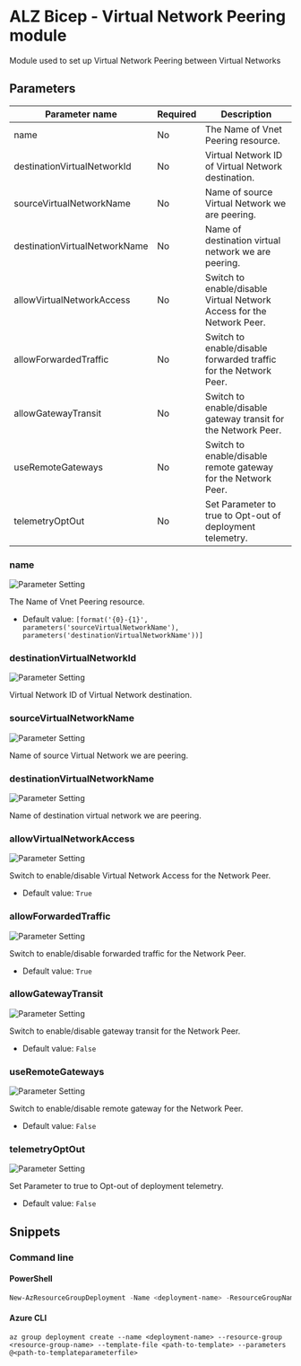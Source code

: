 # ALZ Bicep - Virtual Network Peering module

Module used to set up Virtual Network Peering between Virtual Networks

## Parameters

Parameter name | Required | Description
-------------- | -------- | -----------
name           | No       | The Name of Vnet Peering resource.
destinationVirtualNetworkId | No       | Virtual Network ID of Virtual Network destination.
sourceVirtualNetworkName | No       | Name of source Virtual Network we are peering.
destinationVirtualNetworkName | No       | Name of destination virtual network we are peering.
allowVirtualNetworkAccess | No       | Switch to enable/disable Virtual Network Access for the Network Peer.
allowForwardedTraffic | No       | Switch to enable/disable forwarded traffic for the Network Peer.
allowGatewayTransit | No       | Switch to enable/disable gateway transit for the Network Peer.
useRemoteGateways | No       | Switch to enable/disable remote gateway for the Network Peer.
telemetryOptOut | No       | Set Parameter to true to Opt-out of deployment telemetry.

### name

![Parameter Setting](https://img.shields.io/badge/parameter-optional-green?style=flat-square)

The Name of Vnet Peering resource.

- Default value: `[format('{0}-{1}', parameters('sourceVirtualNetworkName'), parameters('destinationVirtualNetworkName'))]`

### destinationVirtualNetworkId

![Parameter Setting](https://img.shields.io/badge/parameter-optional-green?style=flat-square)

Virtual Network ID of Virtual Network destination.

### sourceVirtualNetworkName

![Parameter Setting](https://img.shields.io/badge/parameter-optional-green?style=flat-square)

Name of source Virtual Network we are peering.

### destinationVirtualNetworkName

![Parameter Setting](https://img.shields.io/badge/parameter-optional-green?style=flat-square)

Name of destination virtual network we are peering.

### allowVirtualNetworkAccess

![Parameter Setting](https://img.shields.io/badge/parameter-optional-green?style=flat-square)

Switch to enable/disable Virtual Network Access for the Network Peer.

- Default value: `True`

### allowForwardedTraffic

![Parameter Setting](https://img.shields.io/badge/parameter-optional-green?style=flat-square)

Switch to enable/disable forwarded traffic for the Network Peer.

- Default value: `True`

### allowGatewayTransit

![Parameter Setting](https://img.shields.io/badge/parameter-optional-green?style=flat-square)

Switch to enable/disable gateway transit for the Network Peer.

- Default value: `False`

### useRemoteGateways

![Parameter Setting](https://img.shields.io/badge/parameter-optional-green?style=flat-square)

Switch to enable/disable remote gateway for the Network Peer.

- Default value: `False`

### telemetryOptOut

![Parameter Setting](https://img.shields.io/badge/parameter-optional-green?style=flat-square)

Set Parameter to true to Opt-out of deployment telemetry.

- Default value: `False`

## Snippets

### Command line

#### PowerShell

```powershell
New-AzResourceGroupDeployment -Name <deployment-name> -ResourceGroupName <resource-group-name> -TemplateFile <path-to-template> -TemplateParameterFile <path-to-templateparameter>
```

#### Azure CLI

```text
az group deployment create --name <deployment-name> --resource-group <resource-group-name> --template-file <path-to-template> --parameters @<path-to-templateparameterfile>
```
